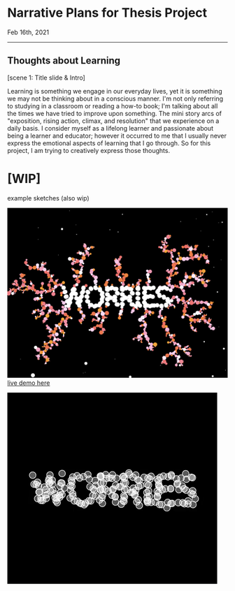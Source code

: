# Narrative Plans for Thesis Project

Feb 16th, 2021

-------

## Thoughts about Learning
[scene 1: Title slide & Intro]

Learning is something we engage in our everyday lives, yet it is something we may not be thinking about in a conscious manner. I'm not only referring to studying in a classroom or reading a how-to book; I'm talking about all the times we have tried to improve upon something. The mini story arcs of "exposition, rising action, climax, and resolution" that we experience on a daily basis. I consider myself as a lifelong learner and passionate about being a learner and educator; however it occurred to me that I usually never express the emotional aspects of learning that I go through. So for this project, I am trying to creatively express those thoughts.

# [WIP]

example sketches (also wip)

![img](assets/example1.png)
[live demo here](https://editor.p5js.org/lynneyun/present/8tPVZTkGF)

![img](assets/example2.gif)